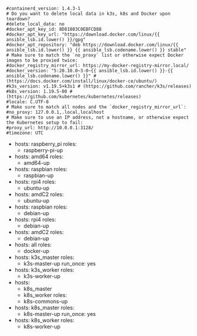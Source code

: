     #containerd_version: 1.4.3-1
    # Do you want to delete local data in k3s, k8s and Docker upon teardown?
    #delete_local_data: no
    #docker_apt_key_id: 8D81803C0EBFCD88
    #docker_apt_key_url: "https://download.docker.com/linux/{{ ansible_lsb.id.lower() }}/gpg"
    #docker_apt_repository: "deb https://download.docker.com/linux/{{ ansible_lsb.id.lower() }} {{ ansible_lsb.codename.lower() }} stable"
    # Make sure to match the `no_proxy` list or otherwise expect Docker images to be proxied twice:
    #docker_registry_mirror_url: https://my-docker-registry-mirror.local/
    #docker_version: "5:20.10.0~3-0~{{ ansible_lsb.id.lower() }}-{{ ansible_lsb.codename.lower() }}" # (https://docs.docker.com/install/linux/docker-ce/ubuntu/)
    #k3s_version: v1.19.5+k3s1 # (https://github.com/rancher/k3s/releases)
    #k8s_version: 1.19.5-00 # (https://github.com/kubernetes/kubernetes/releases)
    #locale: C.UTF-8
    # Make sure to match all nodes and the `docker_registry_mirror_url`:
    #no_proxy: 127.0.0.1,.local,localhost
    # Make sure to use an IP address, not a hostname, or otherwise expect the Kubernetes setup to fail:
    #proxy_url: http://10.0.0.1:3128/
    #timezone: UTC
    
    
    
    
- hosts: raspberry_pi
  roles:
    - raspberry-pi-up
- hosts: amd64
  roles:
    - amd64-up
- hosts: raspbian
  roles:
    - raspbian-up
- hosts: rpi4
  roles:
    - ubuntu-up
- hosts: amdC2
  roles:
    - ubuntu-up
- hosts: raspbian
  roles:
    - debian-up
- hosts: rpi4
  roles:
    - debian-up
- hosts: amdC2
  roles:
    - debian-up
- hosts: all
  roles:
    - docker-up
- hosts: k3s_master
  roles:
    - k3s-master-up
  run_once: yes
- hosts: k3s_worker
  roles:
    - k3s-worker-up
- hosts:
    - k8s_master
    - k8s_worker
  roles:
    - k8s-commons-up
- hosts: k8s_master
  roles:
    - k8s-master-up
  run_once: yes
- hosts: k8s_worker
  roles:
    - k8s-worker-up
